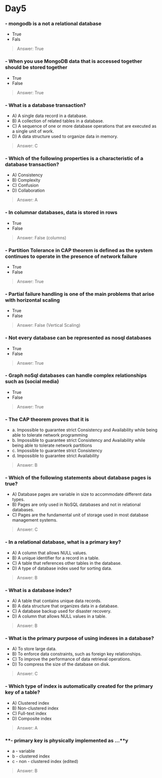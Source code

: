 # Day5

### **- mongodb is a not a relational database**
* True 
* Fals

> Answer: True

### **- When you use MongoDB data that is accessed together should be stored together**
* True
* False

> Answer: True

### **- What is a database transaction?**
* A) A single data record in a database.
* B) A collection of related tables in a database.
* C) A sequence of one or more database operations that are executed as a single unit of work.
* D) A data structure used to organize data in memory.

> Answer: C

### **- Which of the following properties is a characteristic of a database transaction?**
* A) Consistency
* B) Complexity
* C) Confusion
* D) Collaboration

> Answer: A

###  **- In columnar databases, data is stored in rows**
* True
* False

> Answer: False (columns)

### **- Partition Tolerance in CAP theorem is defined as the system continues to operate in the presence of network failure**
* True
* False

> Answer: True

### **- Partial failure handling is one of the main problems that arise with horizontal scaling**
* True
* False

> Answer: False (Vertical Scaling)

### **- Not every database can be represented as nosql databases**
* True
* False

> Answer: True

### **- Graph noSql databases can handle complex relationships such as (social media)**
* True
* False

> Answer: True

### **- The CAP theorem proves that it is**
* a. Impossible to guarantee strict Consistency and Availability while being able to tolerate network programming
* b. Impossible to guarantee strict Consistency and Availability while being able to tolerate network partitions
* c. Impossible to guarantee strict Consistency
* d. Impossible to guarantee strict Availability

> Answer: B


### **- Which of the following statements about database pages is true?**
* A) Database pages are variable in size to accommodate different data types.
* B) Pages are only used in NoSQL databases and not in relational databases.
* C) Pages are the fundamental unit of storage used in most database management systems.

> Answer: C   

### **- In a relational database, what is a primary key?**
* A) A column that allows NULL values.
* B) A unique identifier for a record in a table.
* C) A table that references other tables in the database.
* D) A type of database index used for sorting data.

> Answer: B   

### **- What is a database index?**
* A) A table that contains unique data records.
* B) A data structure that organizes data in a database.
* C) A database backup used for disaster recovery.
* D) A column that allows NULL values in a table.

> Answer: B   

### **- What is the primary purpose of using indexes in a database?**
* A) To store large data.
* B) To enforce data constraints, such as foreign key relationships.
* C) To improve the performance of data retrieval operations.
* D) To compress the size of the database on disk.

> Answer: C   

### **- Which type of index is automatically created for the primary key of a table?**
* A) Clustered index
* B) Non-clustered index
* C) Full-text index
* D) Composite index

> Answer: A   

### **- primary key is physically implemented as ...**y
* a - variable
* b - clustered index
* c - non - clustered index (edited) 

> Answer: B   
